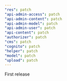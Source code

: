 ```yaml
---
"res": patch
"api-admin-access": patch
"api-admin-content": patch
"api-admin-model": patch
"api-admin-user": patch
"api-content": patch
"authorizer": patch
"cms": patch
"cognito": patch
"helper": patch
"model": patch
"upload": patch
---
```


First release

